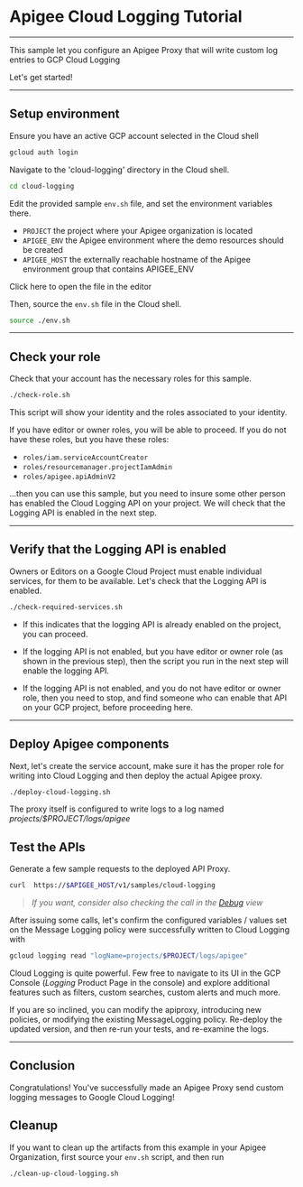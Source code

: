 # Apigee Cloud Logging Tutorial

---
This sample let you configure an Apigee Proxy that will write custom log entries to GCP Cloud Logging

Let's get started!

---

## Setup environment

Ensure you have an active GCP account selected in the Cloud shell

```sh
gcloud auth login
```

Navigate to the 'cloud-logging' directory in the Cloud shell.

```sh
cd cloud-logging
```

Edit the provided sample `env.sh` file, and set the environment variables there.

   * `PROJECT` the project where your Apigee organization is located
   * `APIGEE_ENV` the Apigee environment where the demo resources should be created
   * `APIGEE_HOST` the externally reachable hostname of the Apigee environment group that contains APIGEE_ENV

Click <walkthrough-editor-open-file filePath="cloud-logging/env.sh">here</walkthrough-editor-open-file> to open the file in the editor

Then, source the `env.sh` file in the Cloud shell.

```sh
source ./env.sh
```

---

## Check your role

Check that your account has the necessary roles for this sample.

```bash
./check-role.sh
```

This script will show your identity and the roles associated to your identity.

If you have editor or owner roles, you will be able to proceed. If you do not have these roles, but
you have these roles:
 * `roles/iam.serviceAccountCreator`
 * `roles/resourcemanager.projectIamAdmin`
 * `roles/apigee.apiAdminV2`

...then you can use this sample, but you need to insure some other person has enabled the Cloud
Logging API on your project. We will check that the Logging API is enabled in the next step.

---

## Verify that the Logging API is enabled

Owners or Editors on a Google Cloud Project must enable individual services, for
them to be available.  Let's check that the Logging API is enabled.


```bash
./check-required-services.sh
```

* If this indicates that the logging API is already enabled on the project, you can proceed.

* If the logging API is not enabled, but you have editor or owner role (as shown in the previous
  step), then the script you run in the next step will enable the logging API.

* If the logging API is not enabled, and you do not have editor or owner role, then you need to
  stop, and find someone who can enable that API on your GCP project, before proceeding here.

---

## Deploy Apigee components

Next, let's create the service account, make sure it has the proper role for writing into Cloud Logging and then deploy the actual Apigee proxy.

```sh
./deploy-cloud-logging.sh
```

The proxy itself is configured to write logs to a log named _projects/$PROJECT/logs/apigee_

## Test the APIs

Generate a few sample requests to the deployed API Proxy.

```sh
curl  https://$APIGEE_HOST/v1/samples/cloud-logging
```

> _If you want, consider also checking the call in the [Debug](https://cloud.google.com/apigee/docs/api-platform/debug/trace) view_

After issuing some calls, let's confirm the configured variables / values set on the Message Logging policy were successfully written to Cloud Logging with

```sh
gcloud logging read "logName=projects/$PROJECT/logs/apigee"
```

Cloud Logging is quite powerful. Few free to navigate to its UI in the GCP
Console (_Logging_ Product Page in the console) and explore additional features
such as filters, custom searches, custom alerts and much more.

If you are so inclined, you can modify the apiproxy, introducing new policies,
or modifying the existing MessageLogging policy. Re-deploy the updated version,
and then re-run your tests, and re-examine the logs.

---

## Conclusion

<walkthrough-conclusion-trophy></walkthrough-conclusion-trophy>

Congratulations! You've successfully made an Apigee Proxy send custom logging messages to Google Cloud Logging!

<walkthrough-inline-feedback></walkthrough-inline-feedback>

## Cleanup

If you want to clean up the artifacts from this example in your Apigee Organization, first source your `env.sh` script, and then run

```bash
./clean-up-cloud-logging.sh
```

